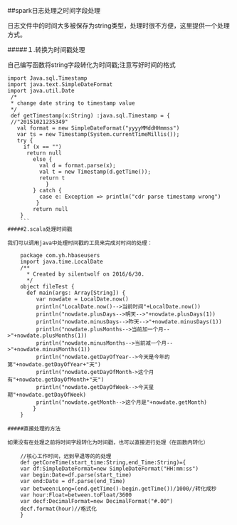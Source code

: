 ##spark日志处理之时间字段处理

日志文件中的时间大多被保存为string类型，处理时很不方便，这里提供一个处理方式。

#####１.转换为时间戳处理

自己编写函数将string字段转化为时间戳;注意写好时间的格式
```
import Java.sql.Timestamp
import java.text.SimpleDateFormat
import java.util.Date
 /*
 * change date string to timestamp value
 */
 def getTimestamp(x:String) :java.sql.Timestamp = {
 //"20151021235349"
   val format = new SimpleDateFormat("yyyyMMddHHmmss")
   var ts = new Timestamp(System.currentTimeMillis());
   try {
     if (x == "")
      return null
        else {
          val d = format.parse(x);
          val t = new Timestamp(d.getTime());
          return t
            }
        } catch {
          case e: Exception => println("cdr parse timestamp wrong")
         }
        return null
    }
    ```
#####2.scala处理时间戳

我们可以调用java中处理时间戳的工具来完成对时间的处理：

    package com.yh.hbaseusers
    import java.time.LocalDate
    /**  
      * Created by silentwolf on 2016/6/30.  
      */  
    object fileTest {  
      def main(args: Array[String]) {  
         var nowdate = LocalDate.now()  
         println("LocalDate.now()-->当前时间"+LocalDate.now())  
         println("nowdate.plusDays-->明天-->"+nowdate.plusDays(1))  
         println("nowdate.minusDays-->昨天-->"+nowdate.minusDays(1))  
         println("nowdate.plusMonths-->当前加一个月-->"+nowdate.plusMonths(1))  
         println("nowdate.minusMonths-->当前减一个月-->"+nowdate.minusMonths(1))  
         println("nowdate.getDayOfYear-->今天是今年的第"+nowdate.getDayOfYear+"天")  
         println("nowdate.getDayOfMonth->这个月有"+nowdate.getDayOfMonth+"天")  
         println("nowdate.getDayOfWeek-->今天星期"+nowdate.getDayOfWeek)  
         println("nowdate.getMonth-->这个月是"+nowdate.getMonth)  
        }  
    }  
    
#####直接处理的方法

如果没有在处理之前将时间字段转化为时间戳，也可以直接进行处理（在函数内转化）

    //核心工作时间，迟到早退等的的处理  
    def getCoreTime(start_time:String,end_Time:String)={  
    var df:SimpleDateFormat=new SimpleDateFormat("HH:mm:ss")  
    var begin:Date=df.parse(start_time)  
    var end:Date = df.parse(end_Time)  
    var between:Long=(end.getTime()-begin.getTime())/1000//转化成秒  
    var hour:Float=between.toFloat/3600  
    var decf:DecimalFormat=new DecimalFormat("#.00")  
    decf.format(hour)//格式化    
    }  
